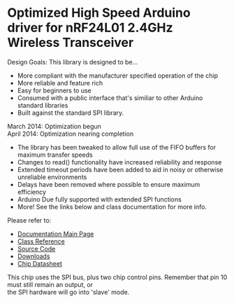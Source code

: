 # Optimized High Speed Arduino driver for nRF24L01 2.4GHz Wireless Transceiver
  
Design Goals: This library is designed to be...  
  
* More compliant with the manufacturer specified operation of the chip  
* More reliable and feature rich  
* Easy for beginners to use  
* Consumed with a public interface that's similiar to other Arduino standard libraries  
* Built against the standard SPI library.   
  
March 2014: Optimization begun  
April 2014: Optimization nearing completion    
* The library has been tweaked to allow full use of the FIFO buffers for maximum transfer speeds  
* Changes to read() functionality have increased reliability and response  
* Extended timeout periods have been added to aid in noisy or otherwise unreliable environments  
* Delays have been removed where possible to ensure maximum efficiency  
* Arduino Due fully supported with extended SPI functions
* More! See the links below and class documentation for more info.  
  
Please refer to:  
  
* [Documentation Main Page](http://tmrh20.github.io/)  
* [Class Reference]( http://tmrh20.github.io/RF24/classRF24.html)  
* [Source Code](https://github.com/tmrh20/RF24)  
* [Downloads](https://github.com/TMRh20/RF24/archive/master.zip)  
* [Chip Datasheet](http://www.nordicsemi.com/files/Product/data_sheet/nRF24L01_Product_Specification_v2_0.pdf)  
  
This chip uses the SPI bus, plus two chip control pins.  Remember that pin 10 must still remain an output, or  
the SPI hardware will go into 'slave' mode.  

